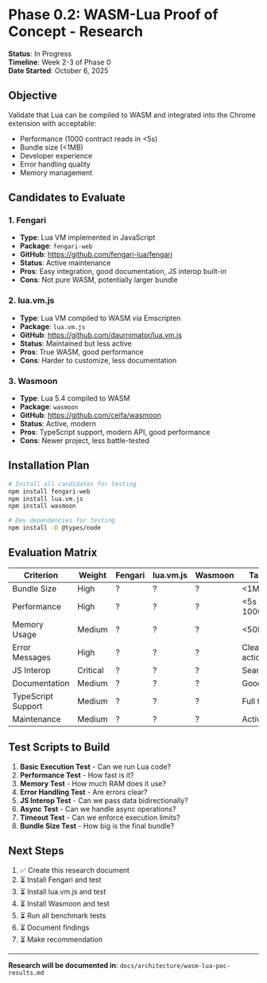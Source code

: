 # Phase 0.2: WASM-Lua Proof of Concept - Research

**Status**: In Progress  
**Timeline**: Week 2-3 of Phase 0  
**Date Started**: October 6, 2025

## Objective

Validate that Lua can be compiled to WASM and integrated into the Chrome extension with acceptable:
- Performance (1000 contract reads in <5s)
- Bundle size (<1MB)
- Developer experience
- Error handling quality
- Memory management

## Candidates to Evaluate

### 1. Fengari
- **Type**: Lua VM implemented in JavaScript
- **Package**: `fengari-web`
- **GitHub**: https://github.com/fengari-lua/fengari
- **Status**: Active maintenance
- **Pros**: Easy integration, good documentation, JS interop built-in
- **Cons**: Not pure WASM, potentially larger bundle

### 2. lua.vm.js
- **Type**: Lua VM compiled to WASM via Emscripten
- **Package**: `lua.vm.js`
- **GitHub**: https://github.com/daurnimator/lua.vm.js
- **Status**: Maintained but less active
- **Pros**: True WASM, good performance
- **Cons**: Harder to customize, less documentation

### 3. Wasmoon
- **Type**: Lua 5.4 compiled to WASM
- **Package**: `wasmoon`
- **GitHub**: https://github.com/ceifa/wasmoon
- **Status**: Active, modern
- **Pros**: TypeScript support, modern API, good performance
- **Cons**: Newer project, less battle-tested

## Installation Plan

```bash
# Install all candidates for testing
npm install fengari-web
npm install lua.vm.js
npm install wasmoon

# Dev dependencies for testing
npm install -D @types/node
```

## Evaluation Matrix

| Criterion | Weight | Fengari | lua.vm.js | Wasmoon | Target |
|-----------|--------|---------|-----------|---------|--------|
| Bundle Size | High | ? | ? | ? | <1MB |
| Performance | High | ? | ? | ? | <5s for 1000 ops |
| Memory Usage | Medium | ? | ? | ? | <50MB |
| Error Messages | High | ? | ? | ? | Clear & actionable |
| JS Interop | Critical | ? | ? | ? | Seamless |
| Documentation | Medium | ? | ? | ? | Good |
| TypeScript Support | Medium | ? | ? | ? | Full types |
| Maintenance | Medium | ? | ? | ? | Active |

## Test Scripts to Build

1. **Basic Execution Test** - Can we run Lua code?
2. **Performance Test** - How fast is it?
3. **Memory Test** - How much RAM does it use?
4. **Error Handling Test** - Are errors clear?
5. **JS Interop Test** - Can we pass data bidirectionally?
6. **Async Test** - Can we handle async operations?
7. **Timeout Test** - Can we enforce execution limits?
8. **Bundle Size Test** - How big is the final bundle?

## Next Steps

1. ✅ Create this research document
2. ⏳ Install Fengari and test
3. ⏳ Install lua.vm.js and test
4. ⏳ Install Wasmoon and test
5. ⏳ Run all benchmark tests
6. ⏳ Document findings
7. ⏳ Make recommendation

---

**Research will be documented in**: `docs/architecture/wasm-lua-poc-results.md`
